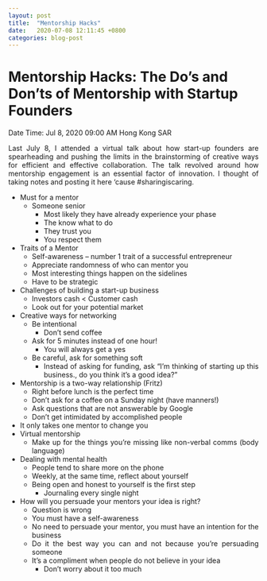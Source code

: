 ```yaml
---
layout: post
title:  "Mentorship Hacks"
date:   2020-07-08 12:11:45 +0800
categories: blog-post
---
```


# **Mentorship Hacks: The Do’s and Don’ts of Mentorship with Startup Founders** 

Date Time: Jul 8, 2020 09:00 AM Hong Kong SAR

<div style="text-align: justify">
Last July 8, I attended a virtual talk about how start-up founders are spearheading and pushing the limits in the brainstorming of creative ways for efficient and effective collaboration. The talk revolved around how mentorship engagement is an essential factor of innovation. I thought of taking notes and posting it here ‘cause #sharingiscaring.
<div/>

 
* Must for a mentor
    * Someone senior
        * Most likely they have already experience your phase
        * The know what to do
        * They trust you
        * You respect them
* Traits of a Mentor
    * Self-awareness – number 1 trait of a successful entrepreneur
    * Appreciate randomness of who can mentor you
    * Most interesting things happen on the sidelines
    * Have to be strategic
* Challenges of building a start-up business
    * Investors cash < Customer cash
    * Look out for your potential market
* Creative ways for networking 
    * Be intentional
        * Don’t send coffee
    * Ask for 5 minutes instead of one hour!
        * You will always get a yes
    * Be careful, ask for something soft
        * Instead of asking for funding, ask “I’m thinking of starting up this business., do you think it’s a good idea?”
* Mentorship is a two-way relationship (Fritz)
    * Right before lunch is the perfect time
    * Don’t ask for a coffee on a Sunday night (have manners!)
    * Ask questions that are not answerable by Google
    * Don’t get intimidated by accomplished people
* It only takes one mentor to change you
* Virtual mentorship
    * Make up for the things you’re missing like non-verbal comms (body language)
* Dealing with mental health
    * People tend to share more on the phone
    * Weekly, at the same time, reflect about yourself
    * Being open and honest to yourself is the first step
        * Journaling every single night
* How will you persuade your mentors your idea is right?
    * Question is wrong
    * You must have a self-awareness
    * No need to persuade your mentor, you must have an intention for the business
    * Do it the best way you can and not because you’re persuading someone
    * It’s a compliment when people do not believe in your idea
        * Don’t worry about it too much

